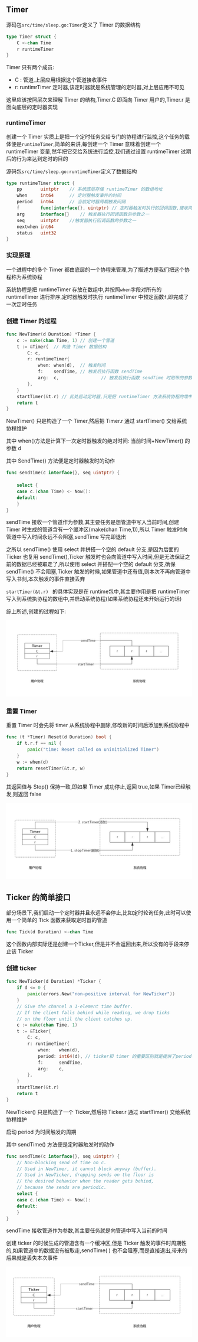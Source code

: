## Timer

源码包`src/time/sleep.go:Timer`定义了 Timer 的数据结构

```go
type Timer struct {
	C <-chan Time
	r runtimeTimer
}
```

Timer 只有两个成员:

- C : 管道,上层应用根据这个管道接收事件
- r: runtimrTimer 定时器,该定时器就是系统管理的定时器,对上层应用不可见

这里应该按照层次来理解 Timer 的结构,Timer.C 即面向 Timer 用户的,Timer.r 是面向底层的定时器实现



### runtimeTimer

创建一个 Timer 实质上是把一个定时任务交给专门的协程进行监控,这个任务的载体便是`runtimeTimer`,简单的来讲,每创建一个 Timer 意味着创建一个 runtimeTimer 变量,然年把它交给系统进行监控,我们通过设置 runtimeTimer 过期后的行为来达到定时的目的

源码包`src/time/sleep.go:runtimeTimer`定义了数据结构

```go
type runtimeTimer struct {
	pp       uintptr	// 系统底层存储 runtimeTimer 的数组地址
	when     int64		// 定时器触发事件的时间
	period   int64		// 当前定时器周期触发间隔
	f        func(interface{}, uintptr) // 定时器触发时执行的回调函数,接收两个参数
	arg      interface{}	// 触发器执行回调函数的参数之一
	seq      uintptr	//触发器执行回调函数的参数之一
	nextwhen int64
	status   uint32
}
```

### 实现原理

一个进程中的多个 Timer 都由底层的一个协程来管理,为了描述方便我们把这个协程称为系统协程



系统协程是把 runtimeTimer 存放在数组中,并按照`when`字段对所有的 runtimeTimer 进行排序,定时器触发时执行 runtimeTimer 中预定函数`f`,即完成了一次定时任务



### 创建 Timer 的过程

```go
func NewTimer(d Duration) *Timer {
	c := make(chan Time, 1) // 创建一个管道
	t := &Timer{  // 构造 Timer 数据结构
		C: c,
		r: runtimeTimer{
			when: when(d),	// 触发时间
			f:    sendTime,	// 触发后执行函数 sendTime
			arg:  c,				// 触发后执行函数 sendTime 时附带的参数
		},
	}
	startTimer(&t.r) // 此处启动定时器,只是把 runtimeTimer 方法系统协程的堆中,由系统协程维护
	return t
}
```

 NewTimer() 只是构造了一个 Timer,然后把 Timer.r 通过 startTimer() 交给系统协程维护

其中 when()方法是计算下一次定时器触发的绝对时间: 当前时间+NewTimer() 的参数 d

其中 SendTime() 方法便是定时器触发时的动作

```go
func sendTime(c interface{}, seq uintptr) {

	select {
	case c.(chan Time) <- Now():
	default:
	}
}

```

sendTime 接收一个管道作为参数,其主要任务是想管道中写入当前时间,创建Timer 时生成的管道含有一个缓冲区(make(chan Time,1)),所以 Timer 触发时向管道中写入时间永远不会阻塞,sendTime 写完即退出

之所以 sendTime() 使用 select 并拼搭一个空的 default 分支,是因为后面的 Ticker 也复用 sendTime(),Ticker 触发时也会向管道中写入时间,但是无法保证之前的数据已经被取走了,所以使用 select 并搭配一个空的 default 分支,确保 sendTime() 不会阻塞,Ticker 触发的时候,如果管道中还有值,则本次不再向管道中写入书剑,本次触发的事件直接丢弃

`startTimer(&t.r) ` 的具体实现是在 runtime包中,其主要作用是把 runtimeTimer 写入到系统执协程的数组中,并启动系统协程(如果系统协程还未开始运行的话)



综上所述,创建的过程如下:

![image-20210108183238590](images/image-20210108183238590.png)

### 重置 Timer

重置 Timer 时会先将 timer 从系统协程中删除,修改新的时间后添加到系统协程中

```go
func (t *Timer) Reset(d Duration) bool {
	if t.r.f == nil {
		panic("time: Reset called on uninitialized Timer")
	}
	w := when(d)
	return resetTimer(&t.r, w)
}
```

其返回值与 Stop() 保持一致,即如果 Timer 成功停止,返回 true,如果 Timer已经触发,则返回 false

![image-20210108183517555](images/image-20210108183517555.png)

## Ticker 的简单接口

部分场景下,我们启动一个定时器并且永远不会停止,比如定时轮询任务,此时可以使用一个简单的 Tick 函数来获取定时器的管道

```go
func Tick(d Duration) <-chan Time
```

这个函数内部实际还是创建一个Ticker,但是并不会返回出来,所以没有的手段来停止该 Ticker



### 创建 ticker

```go
func NewTicker(d Duration) *Ticker {
	if d <= 0 {
		panic(errors.New("non-positive interval for NewTicker"))
	}
	// Give the channel a 1-element time buffer.
	// If the client falls behind while reading, we drop ticks
	// on the floor until the client catches up.
	c := make(chan Time, 1)
	t := &Ticker{
		C: c,
		r: runtimeTimer{
			when:   when(d),
			period: int64(d), // ticker和 timer 的重要区别就是提供了period参数,据此决定 timer 是一次性的还是周期性的
			f:      sendTime,
			arg:    c,
		},
	}
	startTimer(&t.r)
	return t
}
```

NewTicker() 只是构造了一个 Ticker,然后把 Ticker.r 通过 startTimer() 交给系统协程维护

启动 period 为时间触发的周期

其中 sendTime() 方法便是定时器触发时的动作

```go
func sendTime(c interface{}, seq uintptr) {
	// Non-blocking send of time on c.
	// Used in NewTimer, it cannot block anyway (buffer).
	// Used in NewTicker, dropping sends on the floor is
	// the desired behavior when the reader gets behind,
	// because the sends are periodic.
	select {
	case c.(chan Time) <- Now():
	default:
	}
}
```

sendTime 接收管道作为参数,其主要任务就是向管道中写入当前的时间

创建 ticker 的时候生成的管道含有一个缓冲区,但是 Ticker 触发的事件时周期性的,如果管道中的数据没有被取走,sendTime( ) 也不会阻塞,而是直接退出,带来的后果就是丢失本次事件

![image-20210108185034872](images/image-20210108185034872.png)

